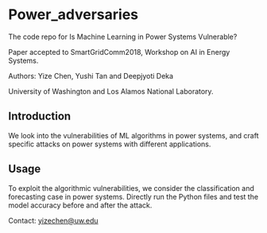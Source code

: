 # Power_adversaries


The code repo for Is Machine Learning in Power Systems Vulnerable?

Paper accepted to SmartGridComm2018, Workshop on AI in Energy Systems.

Authors: Yize Chen, Yushi Tan and Deepjyoti Deka

University of Washington and Los Alamos National Laboratory.

## Introduction

We look into the vulnerabilities of ML algorithms in power systems, and craft specific attacks on power systems with different applications. 



## Usage

To exploit the algorithmic vulnerabilities, we consider the classification and forecasting case in power systems. Directly run the Python files and test the model accuracy before and after the attack.

Contact: yizechen@uw.edu
